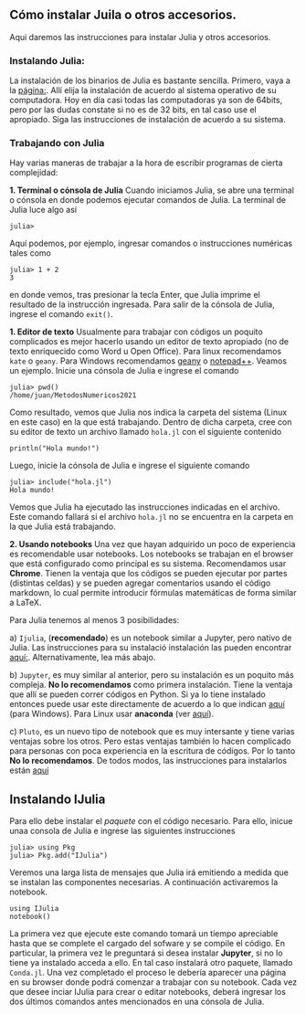 ## Cómo instalar Juila o otros accesorios.

Aqui daremos las instrucciones para instalar Julia y otros accesorios.

### Instalando Julia:

La instalación de los binarios de Julia es bastante sencilla. Primero, vaya a la [página:](https://julialang.org/downloads/). Allí elija la instalación de acuerdo al sistema operativo de su computadora. Hoy en día casi todas las computadoras ya son de 64bits, pero por las dudas constate si no es de 32 bits, en tal caso use el apropiado. Siga las instrucciones de instalación de acuerdo a su sistema.
        
### Trabajando con Julia

Hay varias maneras de trabajar a la hora de escribir programas de cierta complejidad:
    
**1. Terminal o cónsola de Julia** Cuando iniciamos Julia, se abre una terminal o cónsola en donde podemos ejecutar comandos de Julia. La terminal de Julia luce algo así

    julia>
   
   Aquí podemos, por ejemplo, ingresar comandos o instrucciones numéricas tales como
   
    julia> 1 + 2
    3

   en donde vemos, tras presionar la tecla Enter, que Julia imprime el resultado de la instrucción ingresada. Para salir de la cónsola de Julia, ingrese el comando `exit()`.
    
**1. Editor de texto** Usualmente para trabajar con códigos un poquito complicados es mejor hacerlo usando un editor de texto apropiado (no de texto enriquecido como Word u Open Office). Para linux recomendamos `kate` o `geany`. Para Windows recomendamos [geany](https://www.geany.org/download/nightly-builds/) o [notepad++](https://notepad-plus-plus.org/downloads/v7.9.3/). Veamos un ejemplo. Inicie una cónsola de Julia e ingrese el comando

    julia> pwd()
    /home/juan/MetodosNumericos2021
    
Como resultado, vemos que Julia nos indica la carpeta del sistema (Linux en este caso) en la que está trabajando. Dentro de dicha carpeta, cree con su editor de texto un archivo llamado `hola.jl` con el siguiente contenido

    println("Hola mundo!")
    
   Luego, inicie la cónsola de Julia e ingrese el siguiente comando
   
    julia> include("hola.jl")
    Hola mundo!
    
   Vemos que Julia ha ejecutado las instrucciones indicadas en el archivo. Este comando fallará si el archivo `hola.jl` no se encuentra en la carpeta en la que Julia está trabajando.
    
**2. Usando notebooks** Una vez que hayan adquirido un poco de experiencia es recomendable usar notebooks. 
    Los notebooks se trabajan en el browser que está configurado como principal es su sistema. 
    Recomendamos usar **Chrome**.
    Tienen la ventaja que los códigos se pueden ejecutar por partes (distintas celdas) y se pueden agregar comentarios usando 
    el código markdown, lo cual permite introducir fórmulas matemáticas de forma similar a LaTeX.
    
   Para Julia tenemos al menos 3 posibilidades: 
        
   a) `Ijulia`, (**recomendado**) es un notebook similar a Jupyter, pero nativo de Julia. Las instrucciones para su instalació
        instalación las pueden encontrar [aquí:](https://github.com/JuliaLang/IJulia.jl). Alternativamente, lea más abajo.
        
        
   b) `Jupyter`, es muy similar al anterior, pero su instalación es un poquito más compleja. **No lo recomendamos** como primera instalación. Tiene la ventaja que allí se pueden correr códigos en Python. Si ya lo tiene instalado entonces puede usar este directamente de acuerdo a lo que indican [aquí](https://datatofish.com/add-julia-to-jupyter/) (para Windows). Para Linux usar **anaconda** (ver [aquí](https://anaconda.org/)).
        
   c) `Pluto`, es un nuevo tipo de notebook que es muy intersante y tiene varias ventajas sobre los otros. Pero estas ventajas también lo hacen complicado para personas con poca experiencia en la escritura de códigos. Por lo tanto **No lo recomendamos**. 
   De todos modos, las instrucciones para instalarlos están [aquí](https://github.com/fonsp/Pluto.jl)
   
 ## Instalando IJulia
 
 Para ello debe instalar el *paquete* con el código necesario. Para ello, inicue unaa consola de Julia e ingrese las siguientes instrucciones
 
    julia> using Pkg
    julia> Pkg.add("IJulia")

 Veremos una larga lista de mensajes que Julia irá emitiendo a medida que se instalan las componentes necesarias.
 A continuación activaremos la notebook.

    using IJulia
    notebook()
    
La primera vez que ejecute este comando tomará un tiempo apreciable hasta que se complete el cargado del sofware y se compile el código. En particular, la primera vez le preguntará si desea instalar **Jupyter**, si no lo tiene ya instalado acceda a ello. En tal caso instalará otro paquete, llamado `Conda.jl`. 
Una vez completado el proceso le debería aparecer una página en su browser donde podrá comenzar a trabajar con su notebook.
Cada vez que desee inciar IJulia para crear o editar notebooks, deberá ingresar los dos últimos comandos antes mencionados en una cónsola de Julia.
